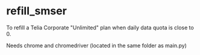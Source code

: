 # refill_smser
To refill a Telia Corporate "Unlimited" plan when daily data quota is close to 0.

Needs chrome and chromedriver (located in the same folder as main.py)
